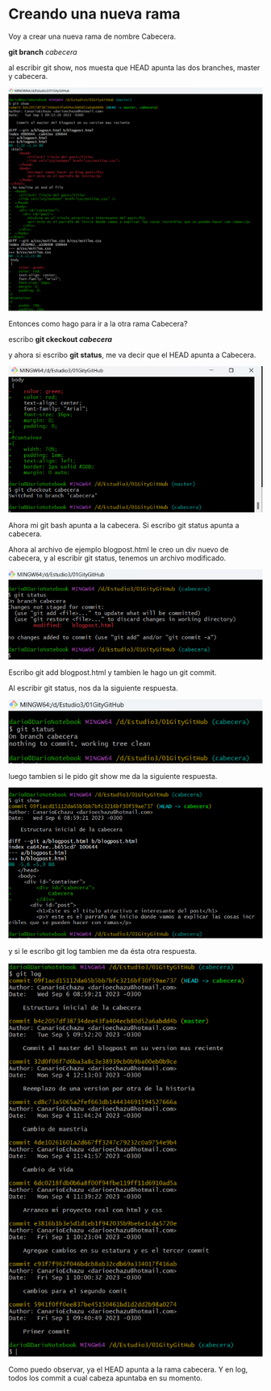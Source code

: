 # Creando una nueva rama

Voy a crear una nueva rama de nombre Cabecera.

**git branch** *cabecera*

al escribir git show, nos muesta que HEAD apunta las dos branches, master y cabecera.

![alt text](<Images/Untitled 19.png>)

Entonces como hago para ir a la otra rama Cabecera?

escribo **git ckeckout *cabecera***

y ahora si escribo **git status**, me va decir que el HEAD apunta a Cabecera.

![alt text](<Images/Untitled 20.png>)

Ahora mi git bash apunta a la cabecera. Si escribo git status apunta a cabecera.

Ahora al archivo de ejemplo blogpost.html le creo un div nuevo de cabecera, y al escribir git status, tenemos un archivo modificado.

![alt text](<Images/Untitled 21.png>)

Escribo git add blogpost.html y tambien le hago un git commit.

Al escribir git status, nos da la siguiente respuesta.

![alt text](<Images/Untitled 22.png>)

luego tambien si le pido git show me da la siguiente respuesta.

![alt text](<Images/Untitled 23.png>)

y si le escribo git log tambien me da ésta otra respuesta.

![alt text](<Images/Untitled 24.png>)

Como puedo observar, ya el HEAD apunta a la rama cabecera. Y en log, todos los commit a cual cabeza apuntaba en su momento.